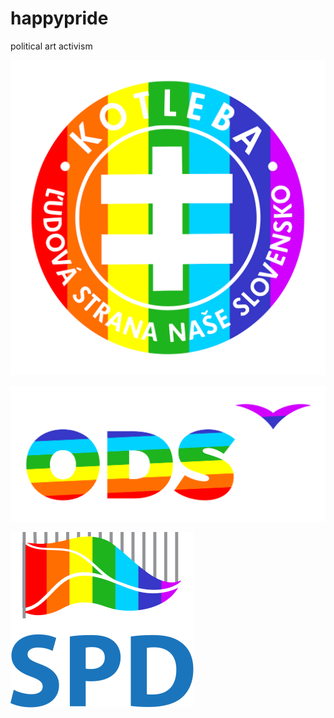 # happypride

political art activism


![LSNS](https://github.com/pavoltravnik/happypride/blob/master/LSNS-pride.png?raw=true)

![ODS](https://github.com/pavoltravnik/happypride/blob/master/ODS-pride.png?raw=true)

![SPD](https://github.com/pavoltravnik/happypride/blob/master/SPD-pride.png?raw=true)
